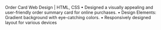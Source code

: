 Order Card Web Design | HTML, CSS 
• Designed a visually appealing and user-friendly order summary card for online purchases.
• Design Elements: Gradient background with eye-catching colors. 
• Responsively designed layout for various devices
